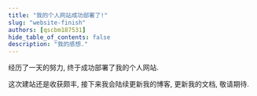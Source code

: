 ```yaml
---
title: "我的个人网站成功部署了!"
slug: "website-finish"
authors: [qscbm187531]
hide_table_of_contents: false
description: "我的感想."
---
```

经历了一天的努力, 终于成功部署了我的个人网站.
<!-- truncate -->

这次建站还是收获颇丰, 接下来我会陆续更新我的博客, 更新我的文档, 敬请期待.